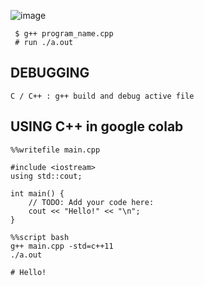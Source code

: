 
![image](https://user-images.githubusercontent.com/20908007/145121630-16f3456c-eeb7-42da-9007-3ace502c6bb8.png)


```
 $ g++ program_name.cpp  
 # run ./a.out 
```

## DEBUGGING
```
C / C++ : g++ build and debug active file
```

## USING C++ in google colab
```
%%writefile main.cpp

#include <iostream>
using std::cout;

int main() {
    // TODO: Add your code here:
    cout << "Hello!" << "\n";   
}
```
```
%%script bash
g++ main.cpp -std=c++11
./a.out

# Hello!
```
